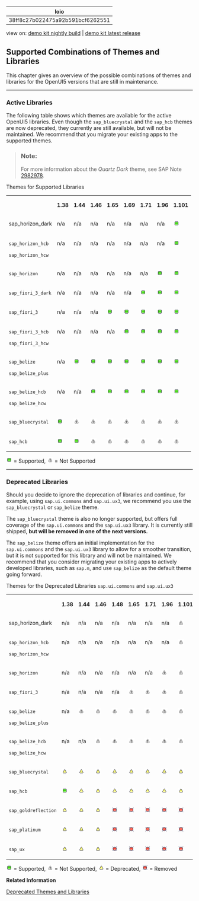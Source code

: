 <!-- loio38ff8c27b022475a92b591bcf6262551 -->

| loio |
| -----|
| 38ff8c27b022475a92b591bcf6262551 |

<div id="loio">

view on: [demo kit nightly build](https://sdk.openui5.org/nightly/#/topic/38ff8c27b022475a92b591bcf6262551) | [demo kit latest release](https://sdk.openui5.org/topic/38ff8c27b022475a92b591bcf6262551)</div>

## Supported Combinations of Themes and Libraries

This chapter gives an overview of the possible combinations of themes and libraries for the OpenUI5 versions that are still in maintenance.

***

### Active Libraries

The following table shows which themes are available for the active OpenUI5 libraries. Even though the `sap_bluecrystal` and the `sap_hcb` themes are now deprecated, they currently are still available, but will not be maintained. We recommend that you migrate your existing apps to the supported themes.

> ### Note:  
> For more information about the *Quartz Dark* theme, see SAP Note [2982978](https://launchpad.support.sap.com/#/notes/2982978).

<a name="loio38ff8c27b022475a92b591bcf6262551__table_prf_w4r_zy"/>Themes for Supported Libraries


<table>
<tr>
<th valign="top">

 



</th>
<th valign="top">

1.38



</th>
<th valign="top">

1.44



</th>
<th valign="top">

1.46



</th>
<th valign="top">

1.65



</th>
<th valign="top">

1.69



</th>
<th valign="top">

1.71



</th>
<th valign="top">

1.96



</th>
<th valign="top">

1.101



</th>
</tr>
<tr>
<td valign="top">

sap\_horizon\_dark



</td>
<td valign="top">

n/a



</td>
<td valign="top">

n/a



</td>
<td valign="top">

n/a



</td>
<td valign="top">

n/a



</td>
<td valign="top">

n/a



</td>
<td valign="top">

n/a



</td>
<td valign="top">

n/a



</td>
<td valign="top">

![Supported](images/loio3cb17ee88aed44d2bf1d14b97728c709_LowRes.gif)



</td>
</tr>
<tr>
<td valign="top">

`sap_horizon_hcb`

`sap_horizon_hcw` 



</td>
<td valign="top">

n/a



</td>
<td valign="top">

n/a



</td>
<td valign="top">

n/a



</td>
<td valign="top">

n/a



</td>
<td valign="top">

n/a



</td>
<td valign="top">

n/a



</td>
<td valign="top">

n/a



</td>
<td valign="top">

 ![Supported](images/loio3cb17ee88aed44d2bf1d14b97728c709_LowRes.gif) 



</td>
</tr>
<tr>
<td valign="top">

 `sap_horizon` 



</td>
<td valign="top">

n/a



</td>
<td valign="top">

n/a



</td>
<td valign="top">

n/a



</td>
<td valign="top">

n/a



</td>
<td valign="top">

n/a



</td>
<td valign="top">

n/a



</td>
<td valign="top">

 ![Supported](images/loio3cb17ee88aed44d2bf1d14b97728c709_LowRes.gif) 



</td>
<td valign="top">

 ![Supported](images/loio3cb17ee88aed44d2bf1d14b97728c709_LowRes.gif) 



</td>
</tr>
<tr>
<td valign="top">

 `sap_fiori_3_dark` 



</td>
<td valign="top">

n/a



</td>
<td valign="top">

n/a



</td>
<td valign="top">

n/a



</td>
<td valign="top">

n/a



</td>
<td valign="top">

n/a



</td>
<td valign="top">

 ![Supported](images/loio3cb17ee88aed44d2bf1d14b97728c709_LowRes.gif) 



</td>
<td valign="top">

 ![Supported](images/loio3cb17ee88aed44d2bf1d14b97728c709_LowRes.gif) 



</td>
<td valign="top">

 ![Supported](images/loio3cb17ee88aed44d2bf1d14b97728c709_LowRes.gif) 



</td>
</tr>
<tr>
<td valign="top">

 `sap_fiori_3` 



</td>
<td valign="top">

n/a



</td>
<td valign="top">

n/a



</td>
<td valign="top">

n/a



</td>
<td valign="top">

 ![Supported](images/loio3cb17ee88aed44d2bf1d14b97728c709_LowRes.gif) 



</td>
<td valign="top">

 ![Supported](images/loio3cb17ee88aed44d2bf1d14b97728c709_LowRes.gif) 



</td>
<td valign="top">

 ![Supported](images/loio3cb17ee88aed44d2bf1d14b97728c709_LowRes.gif) 



</td>
<td valign="top">

 ![Supported](images/loio3cb17ee88aed44d2bf1d14b97728c709_LowRes.gif) 



</td>
<td valign="top">

 ![Supported](images/loio3cb17ee88aed44d2bf1d14b97728c709_LowRes.gif) 



</td>
</tr>
<tr>
<td valign="top">

`sap_fiori_3_hcb`

`sap_fiori_3_hcw`



</td>
<td valign="top">

n/a



</td>
<td valign="top">

n/a



</td>
<td valign="top">

n/a



</td>
<td valign="top">

n/a



</td>
<td valign="top">

 ![Supported](images/loio3cb17ee88aed44d2bf1d14b97728c709_LowRes.gif) 



</td>
<td valign="top">

 ![Supported](images/loio3cb17ee88aed44d2bf1d14b97728c709_LowRes.gif) 



</td>
<td valign="top">

 ![Supported](images/loio3cb17ee88aed44d2bf1d14b97728c709_LowRes.gif) 



</td>
<td valign="top">

 ![Supported](images/loio3cb17ee88aed44d2bf1d14b97728c709_LowRes.gif) 



</td>
</tr>
<tr>
<td valign="top">

`sap_belize`

`sap_belize_plus`



</td>
<td valign="top">

n/a



</td>
<td valign="top">

 ![Supported](images/loio3cb17ee88aed44d2bf1d14b97728c709_LowRes.gif) 



</td>
<td valign="top">

 ![Supported](images/loio3cb17ee88aed44d2bf1d14b97728c709_LowRes.gif) 



</td>
<td valign="top">

 ![Supported](images/loio3cb17ee88aed44d2bf1d14b97728c709_LowRes.gif) 



</td>
<td valign="top">

 ![Supported](images/loio3cb17ee88aed44d2bf1d14b97728c709_LowRes.gif) 



</td>
<td valign="top">

 ![Supported](images/loio3cb17ee88aed44d2bf1d14b97728c709_LowRes.gif) 



</td>
<td valign="top">

 ![Supported](images/loio3cb17ee88aed44d2bf1d14b97728c709_LowRes.gif) 



</td>
<td valign="top">

 ![Supported](images/loio3cb17ee88aed44d2bf1d14b97728c709_LowRes.gif) 



</td>
</tr>
<tr>
<td valign="top">

`sap_belize_hcb`

`sap_belize_hcw`



</td>
<td valign="top">

n/a



</td>
<td valign="top">

n/a



</td>
<td valign="top">

 ![Supported](images/loio3cb17ee88aed44d2bf1d14b97728c709_LowRes.gif) 



</td>
<td valign="top">

 ![Supported](images/loio3cb17ee88aed44d2bf1d14b97728c709_LowRes.gif) 



</td>
<td valign="top">

 ![Supported](images/loio3cb17ee88aed44d2bf1d14b97728c709_LowRes.gif) 



</td>
<td valign="top">

 ![Supported](images/loio3cb17ee88aed44d2bf1d14b97728c709_LowRes.gif) 



</td>
<td valign="top">

 ![Supported](images/loio3cb17ee88aed44d2bf1d14b97728c709_LowRes.gif) 



</td>
<td valign="top">

 ![Supported](images/loio3cb17ee88aed44d2bf1d14b97728c709_LowRes.gif) 



</td>
</tr>
<tr>
<td valign="top">

 `sap_bluecrystal` 



</td>
<td valign="top">

 ![Supported](images/loio3cb17ee88aed44d2bf1d14b97728c709_LowRes.gif) 



</td>
<td valign="top">

 ![Not Supported](images/loiod355123503654aae97106b021020b7be_LowRes.png) 



</td>
<td valign="top">

 ![Not Supported](images/loiod355123503654aae97106b021020b7be_LowRes.png) 



</td>
<td valign="top">

 ![Not Supported](images/loiod355123503654aae97106b021020b7be_LowRes.png) 



</td>
<td valign="top">

 ![Not Supported](images/loiod355123503654aae97106b021020b7be_LowRes.png) 



</td>
<td valign="top">

 ![Not Supported](images/loiod355123503654aae97106b021020b7be_LowRes.png) 



</td>
<td valign="top">

 ![Not Supported](images/loiod355123503654aae97106b021020b7be_LowRes.png) 



</td>
<td valign="top">

 ![Not Supported](images/loiod355123503654aae97106b021020b7be_LowRes.png) 



</td>
</tr>
<tr>
<td valign="top">

 `sap_hcb` 



</td>
<td valign="top">

 ![Supported](images/loio3cb17ee88aed44d2bf1d14b97728c709_LowRes.gif) 



</td>
<td valign="top">

 ![Supported](images/loio3cb17ee88aed44d2bf1d14b97728c709_LowRes.gif) 



</td>
<td valign="top">

 ![Not Supported](images/loiod355123503654aae97106b021020b7be_LowRes.png) 



</td>
<td valign="top">

![Not Supported](images/loiod355123503654aae97106b021020b7be_LowRes.png)



</td>
<td valign="top">

 ![Not Supported](images/loiod355123503654aae97106b021020b7be_LowRes.png) 



</td>
<td valign="top">

 ![Not Supported](images/loiod355123503654aae97106b021020b7be_LowRes.png) 



</td>
<td valign="top">

 ![Not Supported](images/loiod355123503654aae97106b021020b7be_LowRes.png) 



</td>
<td valign="top">

 ![Not Supported](images/loiod355123503654aae97106b021020b7be_LowRes.png) 



</td>
</tr>
</table>

![Supported](images/loio3cb17ee88aed44d2bf1d14b97728c709_LowRes.gif) = Supported, ![Not Supported](images/loiod355123503654aae97106b021020b7be_LowRes.png) = Not Supported

***

<a name="loio38ff8c27b022475a92b591bcf6262551__section_yh3_vnz_zy"/>

### Deprecated Libraries

Should you decide to ignore the deprecation of libraries and continue, for example, using `sap.ui.commons` and `sap.ui.ux3`, we recommend you use the `sap_bluecrystal` or `sap_belize` theme.

The `sap_bluecrystal` theme is also no longer supported, but offers full coverage of the `sap.ui.commons` and the `sap.ui.ux3` library. It is currently still shipped, **but will be removed in one of the next versions.**

The `sap_belize` theme offers an initial implementation for the `sap.ui.commons` and the `sap.ui.ux3` library to allow for a smoother transition, but it is not supported for this library and will not be maintained. We recommend that you consider migrating your existing apps to actively developed libraries, such as `sap.m`, and use `sap_belize` as the default theme going forward.

<a name="loio38ff8c27b022475a92b591bcf6262551__table_xpk_zqr_zy"/>Themes for the Deprecated Libraries `sap.ui.commons` and `sap.ui.ux3`


<table>
<tr>
<th valign="top">

 



</th>
<th valign="top">

1.38



</th>
<th valign="top">

1.44



</th>
<th valign="top">

1.46



</th>
<th valign="top">

1.48



</th>
<th valign="top">

1.65



</th>
<th valign="top">

1.71



</th>
<th valign="top">

1.96



</th>
<th valign="top">

1.101



</th>
</tr>
<tr>
<td valign="top">

sap\_horizon\_dark



</td>
<td valign="top">

n/a



</td>
<td valign="top">

n/a



</td>
<td valign="top">

n/a



</td>
<td valign="top">

n/a



</td>
<td valign="top">

n/a



</td>
<td valign="top">

n/a



</td>
<td valign="top">

n/a



</td>
<td valign="top">

 ![Not Supported](images/loiod355123503654aae97106b021020b7be_LowRes.png) 



</td>
</tr>
<tr>
<td valign="top">

`sap_horizon_hcb`

`sap_horizon_hcw` 



</td>
<td valign="top">

n/a



</td>
<td valign="top">

n/a



</td>
<td valign="top">

n/a



</td>
<td valign="top">

n/a



</td>
<td valign="top">

n/a



</td>
<td valign="top">

n/a



</td>
<td valign="top">

n/a



</td>
<td valign="top">

 ![Not Supported](images/loiod355123503654aae97106b021020b7be_LowRes.png) 



</td>
</tr>
<tr>
<td valign="top">

 `sap_horizon` 



</td>
<td valign="top">

n/a



</td>
<td valign="top">

n/a



</td>
<td valign="top">

n/a



</td>
<td valign="top">

n/a



</td>
<td valign="top">

n/a



</td>
<td valign="top">

n/a



</td>
<td valign="top">

 ![Not Supported](images/loiod355123503654aae97106b021020b7be_LowRes.png) 



</td>
<td valign="top">

 ![Not Supported](images/loiod355123503654aae97106b021020b7be_LowRes.png) 



</td>
</tr>
<tr>
<td valign="top">

 `sap_fiori_3` 



</td>
<td valign="top">

n/a



</td>
<td valign="top">

n/a



</td>
<td valign="top">

n/a



</td>
<td valign="top">

n/a



</td>
<td valign="top">

 ![Not Supported](images/loiod355123503654aae97106b021020b7be_LowRes.png) 



</td>
<td valign="top">

 ![Not Supported](images/loiod355123503654aae97106b021020b7be_LowRes.png) 



</td>
<td valign="top">

 ![Not Supported](images/loiod355123503654aae97106b021020b7be_LowRes.png) 



</td>
<td valign="top">

 ![Not Supported](images/loiod355123503654aae97106b021020b7be_LowRes.png) 



</td>
</tr>
<tr>
<td valign="top">

`sap_belize`

`sap_belize_plus`



</td>
<td valign="top">

n/a



</td>
<td valign="top">

 ![Not Supported](images/loiod355123503654aae97106b021020b7be_LowRes.png) 



</td>
<td valign="top">

 ![Not Supported](images/loiod355123503654aae97106b021020b7be_LowRes.png) 



</td>
<td valign="top">

 ![Not Supported](images/loiod355123503654aae97106b021020b7be_LowRes.png) 



</td>
<td valign="top">

 ![Not Supported](images/loiod355123503654aae97106b021020b7be_LowRes.png) 



</td>
<td valign="top">

 ![Not Supported](images/loiod355123503654aae97106b021020b7be_LowRes.png) 



</td>
<td valign="top">

 ![Not Supported](images/loiod355123503654aae97106b021020b7be_LowRes.png) 



</td>
<td valign="top">

 ![Not Supported](images/loiod355123503654aae97106b021020b7be_LowRes.png) 



</td>
</tr>
<tr>
<td valign="top">

`sap_belize_hcb`

`sap_belize_hcw`



</td>
<td valign="top">

n/a



</td>
<td valign="top">

n/a



</td>
<td valign="top">

 ![Not Supported](images/loiod355123503654aae97106b021020b7be_LowRes.png) 



</td>
<td valign="top">

 ![Not Supported](images/loiod355123503654aae97106b021020b7be_LowRes.png) 



</td>
<td valign="top">

 ![Not Supported](images/loiod355123503654aae97106b021020b7be_LowRes.png) 



</td>
<td valign="top">

 ![Not Supported](images/loiod355123503654aae97106b021020b7be_LowRes.png) 



</td>
<td valign="top">

 ![Not Supported](images/loiod355123503654aae97106b021020b7be_LowRes.png) 



</td>
<td valign="top">

 ![Not Supported](images/loiod355123503654aae97106b021020b7be_LowRes.png) 



</td>
</tr>
<tr>
<td valign="top">

 `sap_bluecrystal` 



</td>
<td valign="top">

 ![Deprecated](images/loio3ea53dcd3acc4783a7a4b83e10c8f1aa_LowRes.gif) 



</td>
<td valign="top">

 ![Deprecated](images/loio3ea53dcd3acc4783a7a4b83e10c8f1aa_LowRes.gif) 



</td>
<td valign="top">

 ![Deprecated](images/loio3ea53dcd3acc4783a7a4b83e10c8f1aa_LowRes.gif) 



</td>
<td valign="top">

 ![Deprecated](images/loio3ea53dcd3acc4783a7a4b83e10c8f1aa_LowRes.gif) 



</td>
<td valign="top">

 ![Deprecated](images/loio3ea53dcd3acc4783a7a4b83e10c8f1aa_LowRes.gif) 



</td>
<td valign="top">

 ![Deprecated](images/loio3ea53dcd3acc4783a7a4b83e10c8f1aa_LowRes.gif) 



</td>
<td valign="top">

 ![Deprecated](images/loio3ea53dcd3acc4783a7a4b83e10c8f1aa_LowRes.gif) 



</td>
<td valign="top">

 ![Deprecated](images/loio3ea53dcd3acc4783a7a4b83e10c8f1aa_LowRes.gif) 



</td>
</tr>
<tr>
<td valign="top">

 `sap_hcb` 



</td>
<td valign="top">

 ![Supported](images/loio3cb17ee88aed44d2bf1d14b97728c709_LowRes.gif) 



</td>
<td valign="top">

 ![Deprecated](images/loio3ea53dcd3acc4783a7a4b83e10c8f1aa_LowRes.gif) 



</td>
<td valign="top">

 ![Deprecated](images/loio3ea53dcd3acc4783a7a4b83e10c8f1aa_LowRes.gif) 



</td>
<td valign="top">

 ![Deprecated](images/loio3ea53dcd3acc4783a7a4b83e10c8f1aa_LowRes.gif) 



</td>
<td valign="top">

 ![Deprecated](images/loio3ea53dcd3acc4783a7a4b83e10c8f1aa_LowRes.gif) 



</td>
<td valign="top">

 ![Deprecated](images/loio3ea53dcd3acc4783a7a4b83e10c8f1aa_LowRes.gif) 



</td>
<td valign="top">

 ![Deprecated](images/loio3ea53dcd3acc4783a7a4b83e10c8f1aa_LowRes.gif) 



</td>
<td valign="top">

 ![Deprecated](images/loio3ea53dcd3acc4783a7a4b83e10c8f1aa_LowRes.gif) 



</td>
</tr>
<tr>
<td valign="top">

 `sap_goldreflection` 



</td>
<td valign="top">

 ![Deprecated](images/loio3ea53dcd3acc4783a7a4b83e10c8f1aa_LowRes.gif) 



</td>
<td valign="top">

 ![Deprecated](images/loio3ea53dcd3acc4783a7a4b83e10c8f1aa_LowRes.gif) 



</td>
<td valign="top">

 ![Deprecated](images/loio3ea53dcd3acc4783a7a4b83e10c8f1aa_LowRes.gif) 



</td>
<td valign="top">

 ![Removed](images/loio5befb5af20ed42fd9052a99014d953a3_LowRes.gif) 



</td>
<td valign="top">

 ![Removed](images/loio5befb5af20ed42fd9052a99014d953a3_LowRes.gif) 



</td>
<td valign="top">

 ![Removed](images/loio5befb5af20ed42fd9052a99014d953a3_LowRes.gif) 



</td>
<td valign="top">

 ![Removed](images/loio5befb5af20ed42fd9052a99014d953a3_LowRes.gif) 



</td>
<td valign="top">

 ![Removed](images/loio5befb5af20ed42fd9052a99014d953a3_LowRes.gif) 



</td>
</tr>
<tr>
<td valign="top">

 `sap_platinum` 



</td>
<td valign="top">

 ![Deprecated](images/loio3ea53dcd3acc4783a7a4b83e10c8f1aa_LowRes.gif) 



</td>
<td valign="top">

 ![Deprecated](images/loio3ea53dcd3acc4783a7a4b83e10c8f1aa_LowRes.gif) 



</td>
<td valign="top">

 ![Deprecated](images/loio3ea53dcd3acc4783a7a4b83e10c8f1aa_LowRes.gif) 



</td>
<td valign="top">

 ![Removed](images/loio5befb5af20ed42fd9052a99014d953a3_LowRes.gif) 



</td>
<td valign="top">

 ![Removed](images/loio5befb5af20ed42fd9052a99014d953a3_LowRes.gif) 



</td>
<td valign="top">

 ![Removed](images/loio5befb5af20ed42fd9052a99014d953a3_LowRes.gif) 



</td>
<td valign="top">

 ![Removed](images/loio5befb5af20ed42fd9052a99014d953a3_LowRes.gif) 



</td>
<td valign="top">

 ![Removed](images/loio5befb5af20ed42fd9052a99014d953a3_LowRes.gif) 



</td>
</tr>
<tr>
<td valign="top">

 `sap_ux` 



</td>
<td valign="top">

 ![Deprecated](images/loio3ea53dcd3acc4783a7a4b83e10c8f1aa_LowRes.gif) 



</td>
<td valign="top">

 ![Deprecated](images/loio3ea53dcd3acc4783a7a4b83e10c8f1aa_LowRes.gif) 



</td>
<td valign="top">

 ![Deprecated](images/loio3ea53dcd3acc4783a7a4b83e10c8f1aa_LowRes.gif) 



</td>
<td valign="top">

 ![Removed](images/loio5befb5af20ed42fd9052a99014d953a3_LowRes.gif) 



</td>
<td valign="top">

 ![Removed](images/loio5befb5af20ed42fd9052a99014d953a3_LowRes.gif) 



</td>
<td valign="top">

 ![Removed](images/loio5befb5af20ed42fd9052a99014d953a3_LowRes.gif) 



</td>
<td valign="top">

 ![Removed](images/loio5befb5af20ed42fd9052a99014d953a3_LowRes.gif) 



</td>
<td valign="top">

 ![Removed](images/loio5befb5af20ed42fd9052a99014d953a3_LowRes.gif) 



</td>
</tr>
</table>

![Supported](images/loio3cb17ee88aed44d2bf1d14b97728c709_LowRes.gif) = Supported, ![Not Supported](images/loiod355123503654aae97106b021020b7be_LowRes.png) = Not Supported, ![Deprecated](images/loio3ea53dcd3acc4783a7a4b83e10c8f1aa_LowRes.gif) = Deprecated, ![Removed](images/loio5befb5af20ed42fd9052a99014d953a3_LowRes.gif) = Removed

**Related Information**  


[Deprecated Themes and Libraries](Deprecated_Themes_and_Libraries_a87ca84.md "As OpenUI5 evolves over time, some of the UI controls are replaced by others, or their concepts abandoned entirely. This chapter gives an overview on theme and library level of the most important deprecations. Individual control deprecations and more information about the controls replacing them can be found in the API reference within the Demo Kit.")

